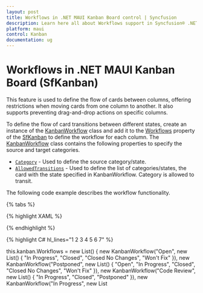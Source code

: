 ```yaml
---
layout: post
title: Workflows in .NET MAUI Kanban Board control | Syncfusion
description: Learn here all about Workflows support in Syncfusion® .NET MAUI Kanban Board (SfKanban) control and more.
platform: maui
control: Kanban
documentation: ug
---
```


# Workflows in .NET MAUI Kanban Board (SfKanban)

This feature is used to define the flow of cards between columns, offering restrictions when moving cards from one column to another. It also supports preventing drag-and-drop actions on specific columns.

To define the flow of card transitions between different states, create an instance of the [KanbanWorkflow](https://help.syncfusion.com/cr/maui/Syncfusion.Maui.Kanban.KanbanWorkflow.html) class and add it to the [Workflows](https://help.syncfusion.com/cr/maui/Syncfusion.Maui.Kanban.SfKanban.html#Syncfusion_Maui_Kanban_SfKanban_Workflows) property of the [SfKanban](https://help.syncfusion.com/cr/maui/Syncfusion.Maui.Kanban.SfKanban.html) to define the workflow for each column. The [KanbanWorkflow](https://help.syncfusion.com/cr/maui/Syncfusion.Maui.Kanban.KanbanWorkflow.html) class contains the following properties to specify the source and target categories.

* [`Category`](https://help.syncfusion.com/cr/maui/Syncfusion.Maui.Kanban.KanbanWorkflow.html#Syncfusion_Maui_Kanban_KanbanWorkflow_Category) - Used to define the source category/state.
* [`AllowedTransitions`](https://help.syncfusion.com/cr/maui/Syncfusion.Maui.Kanban.KanbanWorkflow.html#Syncfusion_Maui_Kanban_KanbanWorkflow_AllowedTransitions) - Used to define the list of categories/states, the card with the state specified in KanbanWorkflow. Category is allowed to transit.

The following code example describes the workflow functionality.

{% tabs %}

{% highlight XAML %}

<Grid>
        <Grid.BindingContext>
            <local:ViewModel />
        </Grid.BindingContext>
        <kanban:SfKanban x:Name="kanban"
                         AutoGenerateColumns="False"
                         ItemsSource="{Binding Cards}">
            <kanban:KanbanColumn Title="To Do"
                                 Categories="Open,Postponed"
                                 MinimumLimit="5"
                                 MaximumLimit="15" />
            <kanban:KanbanColumn Title="In Progress"
                                 Categories="In Progress"
                                 MinimumLimit="3"
                                 MaximumLimit="8" />
            <kanban:KanbanColumn Title="Code Review"
                                 Categories="Code Review"
                                 MinimumLimit="5"
                                 MaximumLimit="10" />
            <kanban:KanbanColumn Title="Done"
                                 Categories="Closed,Closed No Changes,Won't Fix"
                                 MinimumLimit="8" />
        </kanban:SfKanban>
    </Grid>

{% endhighlight %}

{% highlight C# hl_lines="1 2 3 4 5 6 7" %}

this.kanban.Workflows = new List<KanbanWorkflow>()
{
    new KanbanWorkflow("Open", new List<object>() { "In Progress", "Closed", "Closed No Changes", "Won't Fix" }),
    new KanbanWorkflow("Postponed", new List<object>() { "Open", "In Progress", "Closed", "Closed No Changes", "Won't Fix" }),
    new KanbanWorkflow("Code Review", new List<object>() { "In Progress", "Closed", "Postponed" }),
    new KanbanWorkflow("In Progress", new List<object>() { "Code Review", "Postponed" }),
};

{% endhighlight %}

{% highlight C# tabtitle="ViewModel.cs" %}

public class ViewModel
{
    #region Constructor

    /// <summary>
    /// Initializes a new instance of the <see cref="ViewModel"/> class.
    /// </summary>
    public ViewModel()
    {
        this.Cards = this.GetCardDetails();
    }

    #endregion

    #region Properties

    /// <summary>
    /// Gets or sets the collection of <see cref="KanbanModel"/> objects representing cards in various stages.
    /// </summary>
    public ObservableCollection<KanbanModel> Cards { get; set; }

    #endregion

    #region Private methods

    /// <summary>
    /// Represents the retrieval of a collection of predefined Kanban task cards.
    /// </summary>
    /// <returns>An observable collection of <see cref="KanbanModel"/> instances.</returns>
    private ObservableCollection<KanbanModel> GetCardDetails()
    {
        Assembly assemblyName = typeof(SfImageSourceConverter).GetTypeInfo().Assembly;
        var cardsDetails = new ObservableCollection<KanbanModel>();

        cardsDetails.Add(new KanbanModel()
        {
            ID = 1,
            Title = "iOS - 1",
            ImageURL = assemblyName + ".people_circle1.png",
            Category = "Open",
            Description = "Analyze customer requirements.",
            IndicatorFill = Colors.Red,
            Tags = new List<string> { "Bug", "Customer", "Release Bug" }
        });

        cardsDetails.Add(new KanbanModel()
        {
            ID = 6,
            Title = "Xamarin - 6",
            ImageURL = assemblyName + ".people_circle2.png",
            Category = "Open",
            Description = "Show the retrieved data from the server in Grid control.",
            IndicatorFill = Colors.Red,
            Tags = new List<string> { "Bug", "Customer", "Breaking Issue" }
        });

        cardsDetails.Add(new KanbanModel()
        {
            ID = 3,
            Title = "iOS - 3",
            ImageURL = assemblyName + ".people_circle3.png",
            Category = "Postponed",
            Description = "Fix the filtering issues reported in Safari.",
            IndicatorFill = Colors.Red,
            Tags = new List<string> { "Bug", "Customer", "Breaking Issue" }
        });

        cardsDetails.Add(new KanbanModel()
        {
            ID = 11,
            Title = "iOS - 21",
            ImageURL = assemblyName + ".people_circle4.png",
            Category = "Postponed",
            Description = "Add input validation for editing.",
            IndicatorFill = Colors.Red,
            Tags = new List<string> { "Bug", "Customer", "Breaking Issue" }
        });

        cardsDetails.Add(new KanbanModel()
        {
            ID = 15,
            Title = "Android - 15",
            Category = "Open",
            ImageURL = assemblyName + ".people_circle5.png",
            Description = "Arrange web meetings for customers.",
            IndicatorFill = Colors.Red,
            Tags = new List<string> { "Story", "Kanban" }
        });

        cardsDetails.Add(new KanbanModel()
        {
            ID = 3,
            Title = "Android - 3",
            Category = "Code Review",
            ImageURL = assemblyName + ".people_circle6.png",
            Description = "API Improvements.",
            IndicatorFill = Colors.Purple,
            Tags = new List<string> { "Bug", "Customer" }
        });

        cardsDetails.Add(new KanbanModel()
        {
            ID = 4,
            Title = "UWP - 4",
            ImageURL = assemblyName + ".people_circle7.png",
            Category = "Code Review",
            Description = "Enhance editing functionality.",
            IndicatorFill = Colors.Brown,
            Tags = new List<string> { "Story", "Kanban" }
        });

        cardsDetails.Add(new KanbanModel()
        {
            ID = 9,
            Title = "Xamarin - 9",
            ImageURL = assemblyName + ".people_circle8.png",
            Category = "Code Review",
            Description = "Improve application's performance.",
            IndicatorFill = Colors.Orange,
            Tags = new List<string> { "Story", "Kanban" }
        });

        cardsDetails.Add(new KanbanModel()
        {
            ID = 13,
            Title = "UWP - 13",
            ImageURL = assemblyName + ".people_circle9.png",
            Category = "In Progress",
            Description = "Add responsive support to applications.",
            IndicatorFill = Colors.Brown,
            Tags = new List<string> { "Story", "Kanban" }
        });

        cardsDetails.Add(new KanbanModel()
        {
            ID = 17,
            Title = "Xamarin - 17",
            Category = "In Progress",
            ImageURL = assemblyName + ".people_circle10.png",
            Description = "Fix the issues reported in the IE browser.",
            IndicatorFill = Colors.Brown,
            Tags = new List<string> { "Bug", "Customer" }
        });

        cardsDetails.Add(new KanbanModel()
        {
            ID = 21,
            Title = "Xamarin - 21",
            Category = "In Progress",
            ImageURL = assemblyName + ".people_circle11.png",
            Description = "Improve the performance of editing functionality.",
            IndicatorFill = Colors.Purple,
            Tags = new List<string> { "Bug", "Customer" }
        });

        cardsDetails.Add(new KanbanModel()
        {
            ID = 19,
            Title = "iOS - 19",
            Category = "In Progress",
            ImageURL = assemblyName + ".people_circle12.png",
            Description = "Fix the issues reported by the customer.",
            IndicatorFill = Colors.Purple,
            Tags = new List<string> { "Bug" }
        });

        cardsDetails.Add(new KanbanModel()
        {
            ID = 8,
            Title = "Android",
            Category = "Code Review",
            ImageURL = assemblyName + ".people_circle13.png",
            Description = "Check login page validation.",
            IndicatorFill = Colors.Brown,
            Tags = new List<string> { "Feature" }
        });

        cardsDetails.Add(new KanbanModel()
        {
            ID = 24,
            Title = "UWP - 24",
            ImageURL = assemblyName + ".people_circle14.png",
            Category = "In Progress",
            Description = "Test editing functionality.",
            IndicatorFill = Colors.Orange,
            Tags = new List<string> { "Feature", "Customer", "Release" }
        });

        cardsDetails.Add(new KanbanModel()
        {
            ID = 20,
            Title = "iOS - 20",
            Category = "In Progress",
            ImageURL = assemblyName + ".people_circle15.png",
            Description = "Fix the issues reported in data binding.",
            IndicatorFill = Colors.Red,
            Tags = new List<string> { "Feature", "Release" }
        });

        cardsDetails.Add(new KanbanModel()
        {
            ID = 12,
            Title = "Xamarin - 12",
            Category = "In Progress",
            ImageURL = assemblyName + ".people_circle16.png",
            Description = "Test editing functionality.",
            IndicatorFill = Colors.Red,
            Tags = new List<string> { "Feature", "Release" }
        });

        cardsDetails.Add(new KanbanModel()
        {
            ID = 11,
            Title = "iOS - 11",
            Category = "In Progress",
            ImageURL = assemblyName + ".people_circle17.png",
            Description = "Check filtering validation.",
            IndicatorFill = Colors.Red,
            Tags = new List<string> { "Feature", "Release" }
        });

        cardsDetails.Add(new KanbanModel()
        {
            ID = 13,
            Title = "UWP - 13",
            ImageURL = assemblyName + ".people_circle18.png",
            Category = "Closed",
            Description = "Fix cannot open user's default database SQL error.",
            IndicatorFill = Colors.Purple,
            Tags = new List<string> { "Bug", "Internal", "Release" }
        });

        cardsDetails.Add(new KanbanModel()
        {
            ID = 14,
            Title = "Android - 14",
            Category = "Closed",
            ImageURL = assemblyName + ".people_circle19.png",
            Description = "Arrange a web meeting with the customer to get the login page requirement.",
            IndicatorFill = Colors.Red,
            Tags = new List<string> { "Feature" }
        });

        cardsDetails.Add(new KanbanModel()
        {
            ID = 15,
            Title = "Xamarin - 15",
            Category = "Closed",
            ImageURL = assemblyName + ".people_circle20.png",
            Description = "Login page validation.",
            IndicatorFill = Colors.Red,
            Tags = new List<string> { "Bug" }
        });

        cardsDetails.Add(new KanbanModel()
        {
            ID = 16,
            Title = "Xamarin - 16",
            ImageURL = assemblyName + ".people_circle21.png",
            Category = "Closed",
            Description = "Test the application in the IE browser.",
            IndicatorFill = Colors.Purple,
            Tags = new List<string> { "Bug" }
        });

        cardsDetails.Add(new KanbanModel()
        {
            ID = 20,
            Title = "UWP - 20",
            ImageURL = assemblyName + ".people_circle22.png",
            Category = "Closed",
            Description = "Analyze stored procedure.",
            IndicatorFill = Colors.Brown,
            Tags = new List<string> { "CustomSample", "Customer", "Incident" }
        });

        cardsDetails.Add(new KanbanModel()
        {
            ID = 21,
            Title = "Android - 21",
            Category = "Closed",
            ImageURL = assemblyName + ".people_circle23.png",
            Description = "Arrange a web meeting with the customer to get editing requirements.",
            IndicatorFill = Colors.Orange,
            Tags = new List<string> { "Story", "Improvement" }
        });

        return cardsDetails;
    }

    #endregion
}

{% endhighlight %}

{% endtabs %}

![workflow-in-maui-kanban](images/workflow/workflow-in-maui-kanban.gif)

By following the code snippet, you will notice that the card picked from the `In Progress` state is not allowed to be dropped in the `Open` state because we have defined that the card can only move from the `In Progress` state to the `Code Review`, and `Postponed` states, and not to any other states.